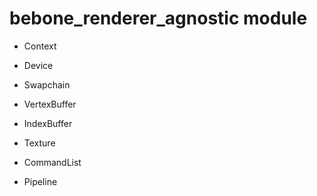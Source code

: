# bebone_renderer_agnostic module

- Context

- Device
- Swapchain

- VertexBuffer
- IndexBuffer
- Texture

- CommandList

- Pipeline